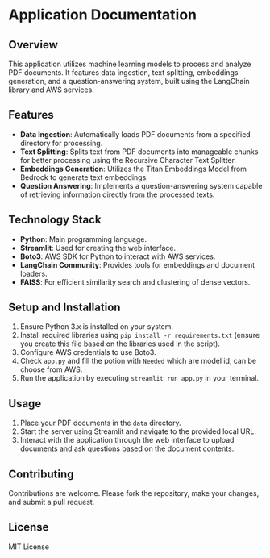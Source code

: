 # Application Documentation

## Overview
This application utilizes machine learning models to process and analyze PDF documents. It features data ingestion, text splitting, embeddings generation, and a question-answering system, built using the LangChain library and AWS services.

## Features
- **Data Ingestion**: Automatically loads PDF documents from a specified directory for processing.
- **Text Splitting**: Splits text from PDF documents into manageable chunks for better processing using the Recursive Character Text Splitter.
- **Embeddings Generation**: Utilizes the Titan Embeddings Model from Bedrock to generate text embeddings.
- **Question Answering**: Implements a question-answering system capable of retrieving information directly from the processed texts.

## Technology Stack
- **Python**: Main programming language.
- **Streamlit**: Used for creating the web interface.
- **Boto3**: AWS SDK for Python to interact with AWS services.
- **LangChain Community**: Provides tools for embeddings and document loaders.
- **FAISS**: For efficient similarity search and clustering of dense vectors.

## Setup and Installation
1. Ensure Python 3.x is installed on your system.
2. Install required libraries using `pip install -r requirements.txt` (ensure you create this file based on the libraries used in the script).
3. Configure AWS credentials to use Boto3.
4. Check `app.py` and fill the potion with `Needed` which are model id, can be choose from AWS.
5. Run the application by executing `streamlit run app.py` in your terminal.


## Usage
1. Place your PDF documents in the `data` directory.
2. Start the server using Streamlit and navigate to the provided local URL.
3. Interact with the application through the web interface to upload documents and ask questions based on the document contents.

## Contributing
Contributions are welcome. Please fork the repository, make your changes, and submit a pull request.

## License
MIT License

